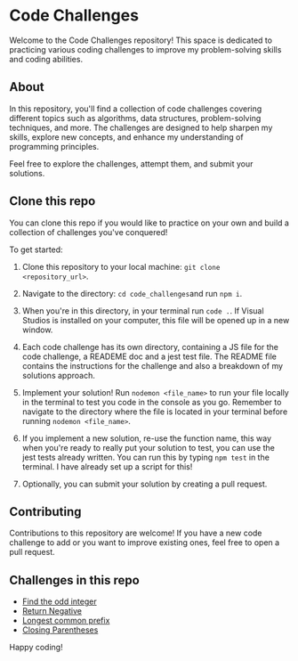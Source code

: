 # Code Challenges

Welcome to the Code Challenges repository! This space is dedicated to practicing various coding challenges to improve my problem-solving skills and coding abilities.

## About

In this repository, you'll find a collection of code challenges covering different topics such as algorithms, data structures, problem-solving techniques, and more. The challenges are designed to help sharpen my skills, explore new concepts, and enhance my understanding of programming principles.

Feel free to explore the challenges, attempt them, and submit your solutions. 

## Clone this repo

You can clone this repo if you would like to practice on your own and build a collection of challenges you've conquered! 

To get started:

1. Clone this repository to your local machine: `git clone <repository_url>`.

2. Navigate to the directory: `cd code_challenges`and run `npm i`.

3. When you're in this directory, in your terminal run `code .`. If Visual Studios is installed on your computer, this file will be opened up in a new window.

4. Each code challenge has its own directory, containing a JS file for the code challenge, a READEME doc and a jest test file. The README file contains the instructions for the challenge and also a breakdown of my solutions approach.

5. Implement your solution! Run `nodemon <file_name>` to run your file locally in the terminal to test you code in the console as you go. Remember to navigate to the directory where the file is located in your terminal before running `nodemon <file_name>`.

7. If you implement a new solution, re-use the function name, this way when you're ready to really put your solution to test, you can use the jest tests already written. You can run this by typing `npm test` in the terminal. I have already set up a script for this!

8. Optionally, you can submit your solution by creating a pull request.

## Contributing

Contributions to this repository are welcome! If you have a new code challenge to add or you want to improve existing ones, feel free to open a pull request.


## Challenges in this repo
- [Find the odd integer](find_the_odd_int/README.md)
- [Return Negative](return_negative/README.md)
- [Longest common prefix](longest_common_prefix/README.md)
- [Closing Parentheses](valid-parentheses/README.md)

Happy coding!
